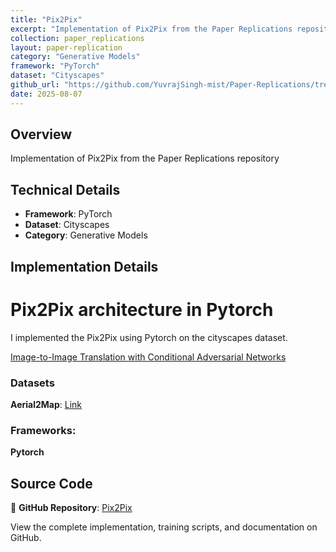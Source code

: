 ```yaml
---
title: "Pix2Pix"
excerpt: "Implementation of Pix2Pix from the Paper Replications repository"
collection: paper_replications
layout: paper-replication
category: "Generative Models"
framework: "PyTorch"
dataset: "Cityscapes"
github_url: "https://github.com/YuvrajSingh-mist/Paper-Replications/tree/master/Pix2Pix"
date: 2025-08-07
---
```


## Overview
Implementation of Pix2Pix from the Paper Replications repository

## Technical Details
- **Framework**: PyTorch
- **Dataset**: Cityscapes
- **Category**: Generative Models

## Implementation Details

# Pix2Pix architecture in Pytorch

I implemented the Pix2Pix using Pytorch on the cityscapes dataset.

[Image-to-Image Translation with Conditional Adversarial Networks](https://arxiv.org/abs/1611.07004)

### Datasets

**Aerial2Map**: [Link](https://github.com/junyanz/pytorch-CycleGAN-and-pix2pix)

### Frameworks:
**Pytorch**

## Source Code
📁 **GitHub Repository**: [Pix2Pix](https://github.com/YuvrajSingh-mist/Paper-Replications/tree/master/Pix2Pix)

View the complete implementation, training scripts, and documentation on GitHub.
